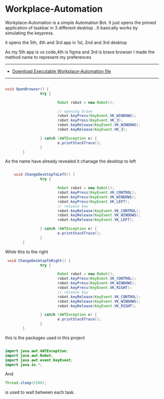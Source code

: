 # Workplace-Automation
Workplace-Automation is a simple Automation Bot.
It just opens the pinned application of taskbar in 3 different desktop .
It basically works by simulating the keypress.

it opens the 5th, 4th and 3rd app in 1st, 2nd and 3rd desktop

As my 5th app is vs code,4th is figma and 3rd is brave browser I  made the method name to represent my preferences

- --
- [Download Executable Workplace-Automation file](https://github.com/sagarbhusal01/Workplace-Automation/releases/download/stable/Workplace-Automation.zip)
- --
```java

void OpenBrowser() {
                try {

                        Robot robot = new Robot();

                        // opening brave
                        robot.keyPress(KeyEvent.VK_WINDOWS);
                        robot.keyPress(KeyEvent.VK_3);
                        robot.keyRelease(KeyEvent.VK_WINDOWS);
                        robot.keyRelease(KeyEvent.VK_3);

                } catch (AWTException e) {
                        e.printStackTrace();
                }
        }
```

As the name have already revealed it chanage the desktop to left   

```java

    void ChangeDesktopToLeft() {
                try {

                        Robot robot = new Robot();
                        robot.keyPress(KeyEvent.VK_CONTROL);
                        robot.keyPress(KeyEvent.VK_WINDOWS);
                        robot.keyPress(KeyEvent.VK_LEFT);
                        // release key
                        robot.keyRelease(KeyEvent.VK_CONTROL);
                        robot.keyRelease(KeyEvent.VK_WINDOWS);
                        robot.keyRelease(KeyEvent.VK_LEFT);

                } catch (AWTException e) {
                        e.printStackTrace();
                }
        }
```
While this to the right 
```java
 void ChangeDesktopToRight() {
                try {

                        Robot robot = new Robot();
                        robot.keyPress(KeyEvent.VK_CONTROL);
                        robot.keyPress(KeyEvent.VK_WINDOWS);
                        robot.keyPress(KeyEvent.VK_RIGHT);
                        // release key
                        robot.keyRelease(KeyEvent.VK_CONTROL);
                        robot.keyRelease(KeyEvent.VK_WINDOWS);
                        robot.keyRelease(KeyEvent.VK_RIGHT);

                } catch (AWTException e) {
                        e.printStackTrace();
                }
        }
```

this is the packages used in this project
```java

import java.awt.AWTException;
import java.awt.Robot;
import java.awt.event.KeyEvent;
import java.io.*;
```

And 
```java 
Thread.sleep(2500);
```
is used to wait between each task.
